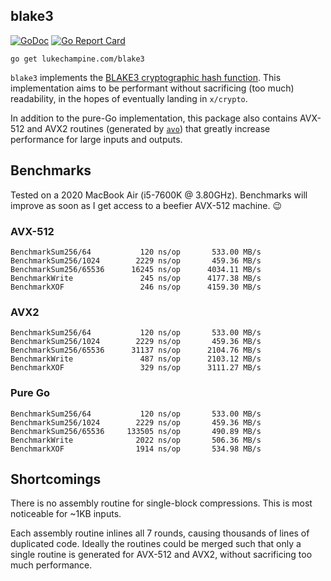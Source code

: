 blake3
------

[![GoDoc](https://godoc.org/lukechampine.com/blake3?status.svg)](https://godoc.org/lukechampine.com/blake3)
[![Go Report Card](http://goreportcard.com/badge/lukechampine.com/blake3)](https://goreportcard.com/report/lukechampine.com/blake3)

```
go get lukechampine.com/blake3
```

`blake3` implements the [BLAKE3 cryptographic hash function](https://github.com/BLAKE3-team/BLAKE3).
This implementation aims to be performant without sacrificing (too much)
readability, in the hopes of eventually landing in `x/crypto`.

In addition to the pure-Go implementation, this package also contains AVX-512
and AVX2 routines (generated by [`avo`](https://github.com/mmcloughlin/avo))
that greatly increase performance for large inputs and outputs.

## Benchmarks

Tested on a 2020 MacBook Air (i5-7600K @ 3.80GHz). Benchmarks will improve as
soon as I get access to a beefier AVX-512 machine. :wink:

### AVX-512

```
BenchmarkSum256/64           120 ns/op       533.00 MB/s
BenchmarkSum256/1024        2229 ns/op       459.36 MB/s
BenchmarkSum256/65536      16245 ns/op      4034.11 MB/s
BenchmarkWrite               245 ns/op      4177.38 MB/s
BenchmarkXOF                 246 ns/op      4159.30 MB/s
```

### AVX2

```
BenchmarkSum256/64           120 ns/op       533.00 MB/s
BenchmarkSum256/1024        2229 ns/op       459.36 MB/s
BenchmarkSum256/65536      31137 ns/op      2104.76 MB/s
BenchmarkWrite               487 ns/op      2103.12 MB/s
BenchmarkXOF                 329 ns/op      3111.27 MB/s
```

### Pure Go

```
BenchmarkSum256/64           120 ns/op       533.00 MB/s
BenchmarkSum256/1024        2229 ns/op       459.36 MB/s
BenchmarkSum256/65536     133505 ns/op       490.89 MB/s
BenchmarkWrite              2022 ns/op       506.36 MB/s
BenchmarkXOF                1914 ns/op       534.98 MB/s
```

## Shortcomings

There is no assembly routine for single-block compressions. This is most
noticeable for ~1KB inputs.

Each assembly routine inlines all 7 rounds, causing thousands of lines of
duplicated code. Ideally the routines could be merged such that only a single
routine is generated for AVX-512 and AVX2, without sacrificing too much
performance.
